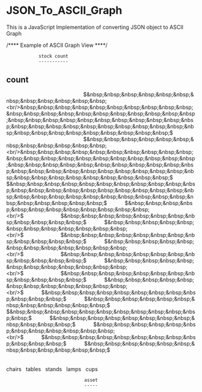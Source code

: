 # JSON_To_ASCII_Graph
This is a JavaScript Implementation of converting JSON object to ASCII Graph

/**** Example of ASCII Graph View ****/

                stock count
                -----------
count
-----
&nbsp;&nbsp;&nbsp;&nbsp;&nbsp;&nbsp;&nbsp;&nbsp;&nbsp;&nbsp;&nbsp;&nbsp;&nbsp;&nbsp;&nbsp;&nbsp;&nbsp;&nbsp;&nbsp;&nbsp;&nbsp;&nbsp;&nbsp;&nbsp;&nbsp;&nbsp;&nbsp;&nbsp;&nbsp;&nbsp;&nbsp;&nbsp;&nbsp;&nbsp;&nbsp;&nbsp;&nbsp;&nbsp;&nbsp;&nbsp;&nbsp;&nbsp;&nbsp;&nbsp;&nbsp;&nbsp;&nbsp;&nbsp;&nbsp;&nbsp;&nbsp;&nbsp;$&nbsp;&nbsp;&nbsp;&nbsp;&nbsp;&nbsp;&nbsp;&nbsp;&nbsp;&nbsp;&nbsp;&nbsp;<br/>&nbsp;&nbsp;&nbsp;&nbsp;&nbsp;&nbsp;&nbsp;&nbsp;&nbsp;&nbsp;&nbsp;&nbsp;&nbsp;&nbsp;&nbsp;&nbsp;&nbsp;&nbsp;&nbsp;&nbsp;&nbsp;&nbsp;&nbsp;&nbsp;&nbsp;&nbsp;&nbsp;&nbsp;&nbsp;&nbsp;&nbsp;&nbsp;&nbsp;&nbsp;&nbsp;&nbsp;&nbsp;&nbsp;&nbsp;&nbsp;&nbsp;&nbsp;&nbsp;&nbsp;&nbsp;&nbsp;&nbsp;&nbsp;&nbsp;&nbsp;&nbsp;&nbsp;$&nbsp;&nbsp;&nbsp;&nbsp;&nbsp;&nbsp;&nbsp;&nbsp;&nbsp;&nbsp;&nbsp;&nbsp;<br/>&nbsp;&nbsp;&nbsp;&nbsp;&nbsp;&nbsp;&nbsp;&nbsp;&nbsp;&nbsp;&nbsp;&nbsp;&nbsp;&nbsp;&nbsp;&nbsp;&nbsp;&nbsp;&nbsp;&nbsp;&nbsp;&nbsp;&nbsp;&nbsp;&nbsp;&nbsp;&nbsp;&nbsp;&nbsp;&nbsp;&nbsp;&nbsp;&nbsp;&nbsp;&nbsp;&nbsp;&nbsp;&nbsp;&nbsp;&nbsp;&nbsp;&nbsp;&nbsp;&nbsp;&nbsp;&nbsp;&nbsp;&nbsp;&nbsp;&nbsp;&nbsp;&nbsp;$&nbsp;&nbsp;&nbsp;&nbsp;&nbsp;&nbsp;&nbsp;&nbsp;&nbsp;&nbsp;&nbsp;&nbsp;<br/>&nbsp;&nbsp;&nbsp;&nbsp;&nbsp;&nbsp;&nbsp;&nbsp;&nbsp;&nbsp;&nbsp;&nbsp;&nbsp;&nbsp;&nbsp;&nbsp;&nbsp;&nbsp;&nbsp;&nbsp;&nbsp;&nbsp;&nbsp;&nbsp;&nbsp;&nbsp;&nbsp;&nbsp;&nbsp;&nbsp;&nbsp;&nbsp;&nbsp;&nbsp;&nbsp;&nbsp;&nbsp;&nbsp;&nbsp;&nbsp;&nbsp;&nbsp;&nbsp;&nbsp;&nbsp;&nbsp;&nbsp;&nbsp;&nbsp;&nbsp;&nbsp;&nbsp;$&nbsp;&nbsp;&nbsp;&nbsp;&nbsp;&nbsp;&nbsp;&nbsp;&nbsp;&nbsp;&nbsp;&nbsp;<br/>$&nbsp;&nbsp;&nbsp;&nbsp;&nbsp;&nbsp;&nbsp;&nbsp;&nbsp;&nbsp;&nbsp;&nbsp;&nbsp;&nbsp;&nbsp;&nbsp;&nbsp;&nbsp;&nbsp;&nbsp;&nbsp;&nbsp;&nbsp;&nbsp;&nbsp;&nbsp;&nbsp;&nbsp;&nbsp;&nbsp;&nbsp;&nbsp;&nbsp;&nbsp;&nbsp;&nbsp;&nbsp;&nbsp;$&nbsp;&nbsp;&nbsp;&nbsp;&nbsp;&nbsp;&nbsp;&nbsp;&nbsp;&nbsp;&nbsp;&nbsp;$&nbsp;&nbsp;&nbsp;&nbsp;&nbsp;&nbsp;&nbsp;&nbsp;&nbsp;&nbsp;&nbsp;&nbsp;<br/>$&nbsp;&nbsp;&nbsp;&nbsp;&nbsp;&nbsp;&nbsp;&nbsp;&nbsp;&nbsp;&nbsp;&nbsp;&nbsp;&nbsp;&nbsp;&nbsp;&nbsp;&nbsp;&nbsp;&nbsp;&nbsp;&nbsp;&nbsp;&nbsp;&nbsp;$&nbsp;&nbsp;&nbsp;&nbsp;&nbsp;&nbsp;&nbsp;&nbsp;&nbsp;&nbsp;&nbsp;&nbsp;$&nbsp;&nbsp;&nbsp;&nbsp;&nbsp;&nbsp;&nbsp;&nbsp;&nbsp;&nbsp;&nbsp;&nbsp;$&nbsp;&nbsp;&nbsp;&nbsp;&nbsp;&nbsp;&nbsp;&nbsp;&nbsp;&nbsp;&nbsp;&nbsp;<br/>$&nbsp;&nbsp;&nbsp;&nbsp;&nbsp;&nbsp;&nbsp;&nbsp;&nbsp;&nbsp;&nbsp;&nbsp;&nbsp;&nbsp;&nbsp;&nbsp;&nbsp;&nbsp;&nbsp;&nbsp;&nbsp;&nbsp;&nbsp;&nbsp;&nbsp;$&nbsp;&nbsp;&nbsp;&nbsp;&nbsp;&nbsp;&nbsp;&nbsp;&nbsp;&nbsp;&nbsp;&nbsp;$&nbsp;&nbsp;&nbsp;&nbsp;&nbsp;&nbsp;&nbsp;&nbsp;&nbsp;&nbsp;&nbsp;&nbsp;$&nbsp;&nbsp;&nbsp;&nbsp;&nbsp;&nbsp;&nbsp;&nbsp;&nbsp;&nbsp;&nbsp;&nbsp;<br/>$&nbsp;&nbsp;&nbsp;&nbsp;&nbsp;&nbsp;&nbsp;&nbsp;&nbsp;&nbsp;&nbsp;&nbsp;&nbsp;&nbsp;&nbsp;&nbsp;&nbsp;&nbsp;&nbsp;&nbsp;&nbsp;&nbsp;&nbsp;&nbsp;&nbsp;$&nbsp;&nbsp;&nbsp;&nbsp;&nbsp;&nbsp;&nbsp;&nbsp;&nbsp;&nbsp;&nbsp;&nbsp;$&nbsp;&nbsp;&nbsp;&nbsp;&nbsp;&nbsp;&nbsp;&nbsp;&nbsp;&nbsp;&nbsp;&nbsp;$&nbsp;&nbsp;&nbsp;&nbsp;&nbsp;&nbsp;&nbsp;&nbsp;&nbsp;&nbsp;&nbsp;&nbsp;<br/>$&nbsp;&nbsp;&nbsp;&nbsp;&nbsp;&nbsp;&nbsp;&nbsp;&nbsp;&nbsp;&nbsp;&nbsp;&nbsp;&nbsp;&nbsp;&nbsp;&nbsp;&nbsp;&nbsp;&nbsp;&nbsp;&nbsp;&nbsp;&nbsp;&nbsp;$&nbsp;&nbsp;&nbsp;&nbsp;&nbsp;&nbsp;&nbsp;&nbsp;&nbsp;&nbsp;&nbsp;&nbsp;$&nbsp;&nbsp;&nbsp;&nbsp;&nbsp;&nbsp;&nbsp;&nbsp;&nbsp;&nbsp;&nbsp;&nbsp;$&nbsp;&nbsp;&nbsp;&nbsp;&nbsp;&nbsp;&nbsp;&nbsp;&nbsp;&nbsp;&nbsp;&nbsp;<br/>$&nbsp;&nbsp;&nbsp;&nbsp;&nbsp;&nbsp;&nbsp;&nbsp;&nbsp;&nbsp;&nbsp;&nbsp;$&nbsp;&nbsp;&nbsp;&nbsp;&nbsp;&nbsp;&nbsp;&nbsp;&nbsp;&nbsp;&nbsp;&nbsp;$&nbsp;&nbsp;&nbsp;&nbsp;&nbsp;&nbsp;&nbsp;&nbsp;&nbsp;&nbsp;&nbsp;&nbsp;$&nbsp;&nbsp;&nbsp;&nbsp;&nbsp;&nbsp;&nbsp;&nbsp;&nbsp;&nbsp;&nbsp;&nbsp;$&nbsp;&nbsp;&nbsp;&nbsp;&nbsp;&nbsp;&nbsp;&nbsp;&nbsp;&nbsp;&nbsp;&nbsp;<br/>$&nbsp;&nbsp;&nbsp;&nbsp;&nbsp;&nbsp;&nbsp;&nbsp;&nbsp;&nbsp;&nbsp;&nbsp;$&nbsp;&nbsp;&nbsp;&nbsp;&nbsp;&nbsp;&nbsp;&nbsp;&nbsp;&nbsp;&nbsp;&nbsp;$&nbsp;&nbsp;&nbsp;&nbsp;&nbsp;&nbsp;&nbsp;&nbsp;&nbsp;&nbsp;&nbsp;&nbsp;$&nbsp;&nbsp;&nbsp;&nbsp;&nbsp;&nbsp;&nbsp;&nbsp;&nbsp;&nbsp;&nbsp;&nbsp;$&nbsp;&nbsp;&nbsp;&nbsp;&nbsp;&nbsp;&nbsp;&nbsp;&nbsp;&nbsp;&nbsp;&nbsp;<br/>$&nbsp;&nbsp;&nbsp;&nbsp;&nbsp;&nbsp;&nbsp;&nbsp;&nbsp;&nbsp;&nbsp;&nbsp;$&nbsp;&nbsp;&nbsp;&nbsp;&nbsp;&nbsp;&nbsp;&nbsp;&nbsp;&nbsp;&nbsp;&nbsp;$&nbsp;&nbsp;&nbsp;&nbsp;&nbsp;&nbsp;&nbsp;&nbsp;&nbsp;&nbsp;&nbsp;&nbsp;$&nbsp;&nbsp;&nbsp;&nbsp;&nbsp;&nbsp;&nbsp;&nbsp;&nbsp;&nbsp;&nbsp;&nbsp;$&nbsp;&nbsp;&nbsp;&nbsp;&nbsp;&nbsp;&nbsp;&nbsp;&nbsp;&nbsp;&nbsp;&nbsp;<br/><br/><br/>chairs&nbsp;&nbsp;&nbsp;tables&nbsp;&nbsp;&nbsp;stands&nbsp;&nbsp;&nbsp;lamps&nbsp;&nbsp;&nbsp;cups&nbsp;&nbsp;&nbsp;

                                 asset
                                 -----
